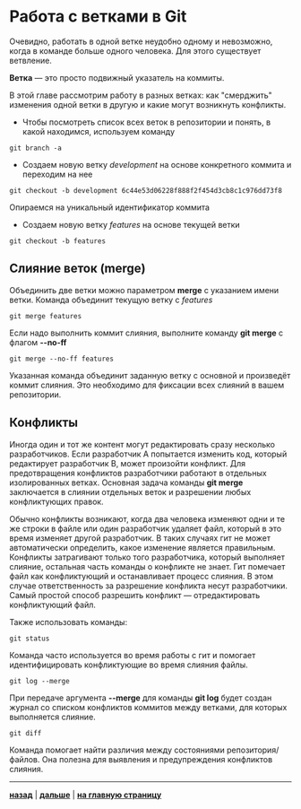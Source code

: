 # **Работа с ветками в Git**

Очевидно, работать в одной ветке неудобно одному и невозможно, когда в команде больше одного человека. Для этого существует ветвление.

**Ветка** — это просто подвижный указатель на коммиты.

В этой главе рассмотрим работу в разных ветках: как "смерджить" изменения одной ветки в другую и какие могут возникнуть конфликты.

* Чтобы посмотреть список всех веток в репозитории и понять, в какой находимся, используем команду

```bash=
git branch -a
```

* Создаем новую ветку *development* на основе конкретного коммита и переходим на нее

```bash=
git checkout -b development 6c44e53d06228f888f2f454d3cb8c1c976dd73f8
```

Опираемся на уникальный идентификатор коммита 

* Создаем новую ветку *features* на основе текущей ветки

```bash=
git checkout -b features
```

## **Слияние веток (merge)**

Объединить две ветки можно параметром **merge** с указанием имени ветки. Команда объединит текущую ветку с *features*

```bash=
git merge features
```

Если надо выполнить коммит слияния, выполните команду **git merge** с флагом **--no-ff**

```bash=
git merge --no-ff features
```

Указанная команда объединит заданную ветку с основной и произведёт коммит слияния. Это необходимо для фиксации всех слияний в вашем репозитории.

## **Конфликты**

Иногда один и тот же контент могут редактировать сразу несколько разработчиков. Если разработчик A попытается изменить код, который редактирует разработчик B, может произойти конфликт. Для предотвращения конфликтов разработчики работают в отдельных изолированных ветках. Основная задача команды **git merge** заключается в слиянии отдельных веток и разрешении любых конфликтующих правок.

Обычно конфликты возникают, когда два человека изменяют одни и те же строки в файле или один разработчик удаляет файл, который в это время изменяет другой разработчик. В таких случаях гит не может автоматически определить, какое изменение является правильным. Конфликты затрагивают только того разработчика, который выполняет слияние, остальная часть команды о конфликте не знает. Гит помечает файл как конфликтующий и останавливает процесс слияния. В этом случае ответственность за разрешение конфликта несут разработчики.
Самый простой способ разрешить конфликт — отредактировать конфликтующий файл. 

Также использовать команды:

```bash=
git status
```

Команда часто используется во время работы с гит и помогает идентифицировать конфликтующие во время слияния файлы.

```bash=
git log --merge
```

При передаче аргумента **--merge** для команды **git log** будет создан журнал со списком конфликтов коммитов между ветками, для которых выполняется слияние.

```bash=
git diff
```

Команда помогает найти различия между состояниями репозитория/файлов. Она полезна для выявления и предупреждения конфликтов слияния.

---

 [**назад**](/gitignore.md) | 
[**дальше**](/github.md) | 
 [**на главную страницу**](/readme.md)